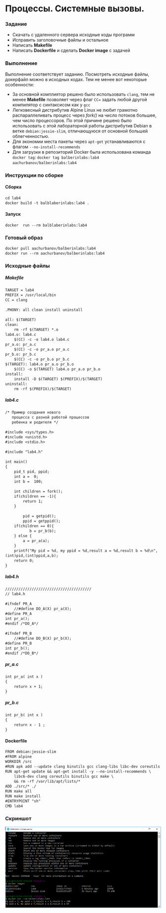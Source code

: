 # Процессы. Системные вызовы.

### Задание

* Скачать с удаленного сервера исходные коды программ
* Исправить заголовочные файлы и остальное
* Написать **Makefile**
* Написать **Dockerfile** и сделать **Docker image** с задачей

### Выполнение

Выполнение соответствует заданию. Посмотреть исходные файлы, докерфайл можно в исходных кодах. Тем не менее вот некоторые особенности:

* За основной комплиятор решено было использовать `clang`, тем не менее **Makefile** позволяет через флаг `CC=` задать любой другой компилятор с синтаксисом как у `gcc`
* Легковесный дистрибутив Alpine Linux не любит грамотно распараллеливать процесс через *fork()* на число потоков большее, чем число процессоров. По этой причине решено было использовать с этой лабораторной работы дистрибутив Debian в ветке `debian:jessie-slim`, отличающуюся от основной большей облегченностью.
* Для экономии места пакеты через `apt-get` устанавливаются с флагом `--no-install-recommends`
* Для загрузки в репозиторий Docker была использована команда `docker tag`: `docker tag balberinlabs:lab4 aachurbanov/balberinlabs:lab4`

### Инструкции по сборке

#### Сборка

```
cd lab4
docker build -t balblaberinlabs:lab4 .
```
#### Запуск
`docker  run --rm balblaberinlabs:lab4`


### Готовый образ

```
docker pull aachurbanov/balberinlabs:lab4
docker run --rm aachurbanov/balberinlabs:lab4
```

### Исходные файлы

##### Makefile

```
TARGET = lab4
PREFIX = /usr/local/bin
CC = clang

.PHONY: all clean install uninstall

all: $(TARGET)
clean:
	rm -rf $(TARGET) *.o
lab4.o: lab4.c
	$(CC) -c -o lab4.o lab4.c
pr_a.o: pr_a.c
	$(CC) -c -o pr_a.o pr_a.c
pr_b.o: pr_b.c
	$(CC) -c -o pr_b.o pr_b.c
$(TARGET): lab4.o pr_a.o pr_b.o
	$(CC) -o $(TARGET) lab4.o pr_a.o pr_b.o
install:
	install -D $(TARGET) $(PREFIX)/$(TARGET)
uninstall:
	rm -rf $(PREFIX)/$(TARGET)
```

##### lab4.c

```
/* Пример создания нового
   процесса с разной работой процессов
   ребенка и родителя */

#include <sys/types.h>
#include <unistd.h>
#include <stdio.h>

#include "lab4.h"

int main()
{
    pid_t pid, ppid;
    int a =  0;
    int b =  100; 

    int children = fork();
    if(children == -1){
        return 1;
    }
    
        pid = getpid();
        ppid = getppid();
    if(children == 0){
           b = pr_b(b);
    } else {
        a = pr_a(a);
    }
    printf("My pid = %d, my ppid = %d,result a = %d,result b = %d\n",(int)pid,(int)ppid,a,b);
    return 0;
}
```

##### lab4.h

```
///////////////////////////////////////
// lab4.h

#ifndef PR_A
    //#define DO_A(X) pr_a(X);
#define PR_A
int pr_a();
#endif /*DO_A*/

#ifndef PR_B
    //#define DO_B(X) pr_b(X);
#define PR_B
int pr_b();
#endif /*DO_B*/
```

##### pr_a.c

```
int pr_a( int x )
{
    return x + 1;
}

```

##### pr_b.c

```
int pr_b( int x )
{
    return x - 1 ;
}
```

#### Dockerfile

```
FROM debian:jessie-slim
#FROM alpine
WORKDIR /src
#RUN apk add --update clang binutils gcc clang-libs libc-dev coreutils
RUN apt-get update && apt-get install -y --no-install-recommends \
	libc6-dev clang coreutils binutils gcc make \
	&& rm -rf /var/lib/apt/lists/*
ADD ./src/* ./
RUN make all
RUN make install
#ENTRYPOINT "sh"
CMD lab4
```

### Скриншот

![Screenshot](balberinlabs.png)

